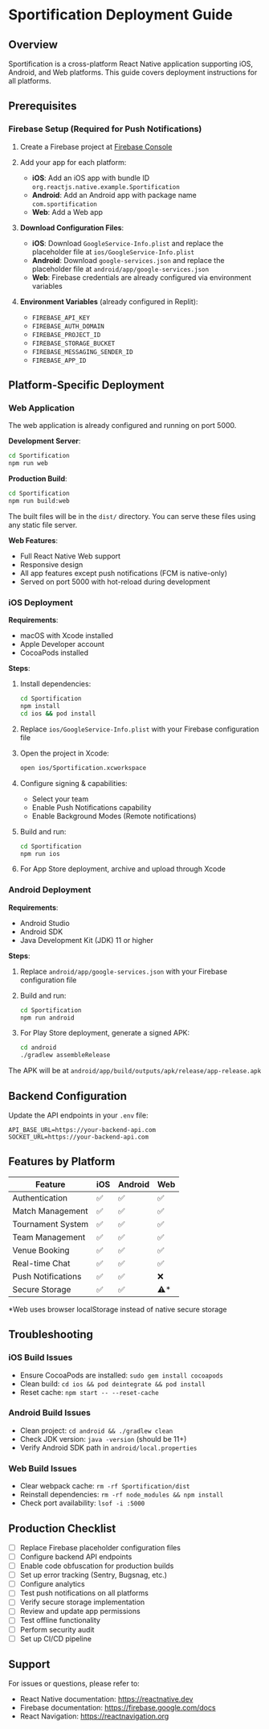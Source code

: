 # Sportification Deployment Guide

## Overview

Sportification is a cross-platform React Native application supporting iOS, Android, and Web platforms. This guide covers deployment instructions for all platforms.

## Prerequisites

### Firebase Setup (Required for Push Notifications)

1. Create a Firebase project at [Firebase Console](https://console.firebase.google.com/)
2. Add your app for each platform:
   - **iOS**: Add an iOS app with bundle ID `org.reactjs.native.example.Sportification`
   - **Android**: Add an Android app with package name `com.sportification`
   - **Web**: Add a Web app

3. **Download Configuration Files**:
   - **iOS**: Download `GoogleService-Info.plist` and replace the placeholder file at `ios/GoogleService-Info.plist`
   - **Android**: Download `google-services.json` and replace the placeholder file at `android/app/google-services.json`
   - **Web**: Firebase credentials are already configured via environment variables

4. **Environment Variables** (already configured in Replit):
   - `FIREBASE_API_KEY`
   - `FIREBASE_AUTH_DOMAIN`
   - `FIREBASE_PROJECT_ID`
   - `FIREBASE_STORAGE_BUCKET`
   - `FIREBASE_MESSAGING_SENDER_ID`
   - `FIREBASE_APP_ID`

## Platform-Specific Deployment

### Web Application

The web application is already configured and running on port 5000.

**Development Server**:
```bash
cd Sportification
npm run web
```

**Production Build**:
```bash
cd Sportification
npm run build:web
```

The built files will be in the `dist/` directory. You can serve these files using any static file server.

**Web Features**:
- Full React Native Web support
- Responsive design
- All app features except push notifications (FCM is native-only)
- Served on port 5000 with hot-reload during development

### iOS Deployment

**Requirements**:
- macOS with Xcode installed
- Apple Developer account
- CocoaPods installed

**Steps**:
1. Install dependencies:
   ```bash
   cd Sportification
   npm install
   cd ios && pod install
   ```

2. Replace `ios/GoogleService-Info.plist` with your Firebase configuration file

3. Open the project in Xcode:
   ```bash
   open ios/Sportification.xcworkspace
   ```

4. Configure signing & capabilities:
   - Select your team
   - Enable Push Notifications capability
   - Enable Background Modes (Remote notifications)

5. Build and run:
   ```bash
   cd Sportification
   npm run ios
   ```

6. For App Store deployment, archive and upload through Xcode

### Android Deployment

**Requirements**:
- Android Studio
- Android SDK
- Java Development Kit (JDK) 11 or higher

**Steps**:
1. Replace `android/app/google-services.json` with your Firebase configuration file

2. Build and run:
   ```bash
   cd Sportification
   npm run android
   ```

3. For Play Store deployment, generate a signed APK:
   ```bash
   cd android
   ./gradlew assembleRelease
   ```

The APK will be at `android/app/build/outputs/apk/release/app-release.apk`

## Backend Configuration

Update the API endpoints in your `.env` file:

```env
API_BASE_URL=https://your-backend-api.com
SOCKET_URL=https://your-backend-api.com
```

## Features by Platform

| Feature | iOS | Android | Web |
|---------|-----|---------|-----|
| Authentication | ✅ | ✅ | ✅ |
| Match Management | ✅ | ✅ | ✅ |
| Tournament System | ✅ | ✅ | ✅ |
| Team Management | ✅ | ✅ | ✅ |
| Venue Booking | ✅ | ✅ | ✅ |
| Real-time Chat | ✅ | ✅ | ✅ |
| Push Notifications | ✅ | ✅ | ❌ |
| Secure Storage | ✅ | ✅ | ⚠️* |

*Web uses browser localStorage instead of native secure storage

## Troubleshooting

### iOS Build Issues
- Ensure CocoaPods are installed: `sudo gem install cocoapods`
- Clean build: `cd ios && pod deintegrate && pod install`
- Reset cache: `npm start -- --reset-cache`

### Android Build Issues
- Clean project: `cd android && ./gradlew clean`
- Check JDK version: `java -version` (should be 11+)
- Verify Android SDK path in `android/local.properties`

### Web Build Issues
- Clear webpack cache: `rm -rf Sportification/dist`
- Reinstall dependencies: `rm -rf node_modules && npm install`
- Check port availability: `lsof -i :5000`

## Production Checklist

- [ ] Replace Firebase placeholder configuration files
- [ ] Configure backend API endpoints
- [ ] Enable code obfuscation for production builds
- [ ] Set up error tracking (Sentry, Bugsnag, etc.)
- [ ] Configure analytics
- [ ] Test push notifications on all platforms
- [ ] Verify secure storage implementation
- [ ] Review and update app permissions
- [ ] Test offline functionality
- [ ] Perform security audit
- [ ] Set up CI/CD pipeline

## Support

For issues or questions, please refer to:
- React Native documentation: https://reactnative.dev
- Firebase documentation: https://firebase.google.com/docs
- React Navigation: https://reactnavigation.org
